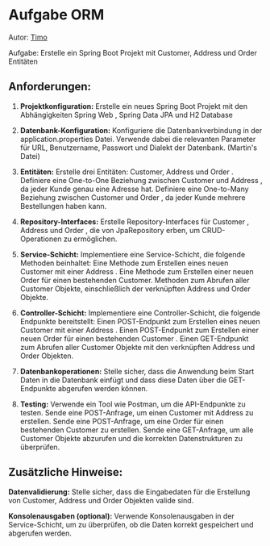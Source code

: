 # Aufgabe ORM

Autor: [Timo](https://github.com/Txpert)

Aufgabe: Erstelle ein Spring Boot Projekt mit Customer, Address und Order Entitäten

## Anforderungen:

1. **Projektkonfiguration:**
Erstelle ein neues Spring Boot Projekt mit den Abhängigkeiten Spring Web , Spring
Data JPA und H2 Database

2. **Datenbank-Konfiguration:**
Konfiguriere die Datenbankverbindung in der application.properties Datei.
Verwende dabei die relevanten Parameter für URL, Benutzername, Passwort und
Dialekt der Datenbank. (Martin's Datei)

3. **Entitäten:**
Erstelle drei Entitäten: Customer, Address und Order .
Definiere eine One-to-One Beziehung zwischen Customer und Address , da jeder
Kunde genau eine Adresse hat.
Definiere eine One-to-Many Beziehung zwischen Customer und Order , da jeder
Kunde mehrere Bestellungen haben kann.

4. **Repository-Interfaces:**
Erstelle Repository-Interfaces für Customer , Address und Order , die von
JpaRepository erben, um CRUD-Operationen zu ermöglichen.

5. **Service-Schicht:**
Implementiere eine Service-Schicht, die folgende Methoden beinhaltet:
Eine Methode zum Erstellen eines neuen Customer mit einer Address .
Eine Methode zum Erstellen einer neuen Order für einen bestehenden
Customer.
Methoden zum Abrufen aller Customer Objekte, einschließlich der verknüpften
Address und Order Objekte.

6. **Controller-Schicht:**
Implementiere eine Controller-Schicht, die folgende Endpunkte bereitstellt:
Einen POST-Endpunkt zum Erstellen eines neuen Customer mit einer
Address .
Einen POST-Endpunkt zum Erstellen einer neuen Order für einen bestehenden
Customer .
Einen GET-Endpunkt zum Abrufen aller Customer Objekte mit den verknüpften
Address und Order Objekten.

7. **Datenbankoperationen:**
Stelle sicher, dass die Anwendung beim Start Daten in die Datenbank einfügt und
dass diese Daten über die GET-Endpunkte abgerufen werden können.

8. **Testing:**
Verwende ein Tool wie Postman, um die API-Endpunkte zu testen.
Sende eine POST-Anfrage, um einen Customer mit Address zu erstellen.
Sende eine POST-Anfrage, um eine Order für einen bestehenden Customer zu
erstellen.
Sende eine GET-Anfrage, um alle Customer Objekte abzurufen und die korrekten
Datenstrukturen zu überprüfen.

## Zusätzliche Hinweise:

**Datenvalidierung:** Stelle sicher, dass die Eingabedaten für die Erstellung von Customer, Address und Order Objekten valide sind.

**Konsolenausgaben (optional):** Verwende Konsolenausgaben in der Service-Schicht, um
zu überprüfen, ob die Daten korrekt gespeichert und abgerufen werden.